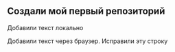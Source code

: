 ﻿## Создали мой первый репозиторий


Добавили текст локально

Добавили текст через браузер. Исправили эту строку
